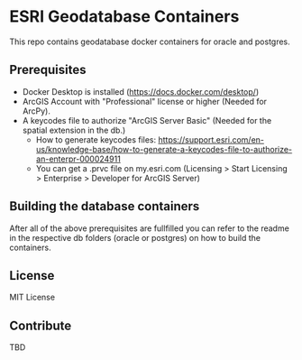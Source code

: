 # ESRI Geodatabase Containers
This repo contains geodatabase docker containers for oracle and postgres.

## Prerequisites
- Docker Desktop is installed (https://docs.docker.com/desktop/)
- ArcGIS Account with "Professional" license or higher (Needed for ArcPy).
- A keycodes file to authorize "ArcGIS Server Basic" (Needed for the spatial extension in the db.)
    - How to generate keycodes files: https://support.esri.com/en-us/knowledge-base/how-to-generate-a-keycodes-file-to-authorize-an-enterpr-000024911
    - You can get a .prvc file on my.esri.com (Licensing > Start Licensing > Enterprise > Developer for ArcGIS Server)

## Building the database containers
After all of the above prerequisites are fullfilled you can refer to the readme in the respective db folders (oracle or postgres) on how to build the containers.

## License
MIT License

## Contribute
TBD